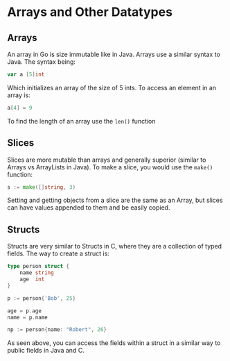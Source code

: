 # Arrays and Other Datatypes

## Arrays
An array in Go is size immutable like in Java. Arrays use a similar syntax to Java. The syntax being:
```go
var a [5]int
```
Which initializes an array of the size of 5 ints. To access an element in an array is:
```go
a[4] = 9
```
To find the length of an array use the `len()` function

## Slices
Slices are more mutable than arrays and generally superior (similar to Arrays vs ArrayLists in Java). To make a slice, you would use the `make()` function:
```go
s := make([]string, 3)
```
Setting and getting objects from a slice are the same as an Array, but slices can have values appended to them and be easily copied.

## Structs
Structs are very similar to Structs in C, where they are a collection of typed fields. The way to create a struct is:
```go
type person struct {
	name string
	age  int
}

p := person{'Bob', 25}

age = p.age
name = p.name

np := person{name: "Robert", 26}
```
As seen above, you can access the fields within a struct in a similar way to public fields in Java and C.

